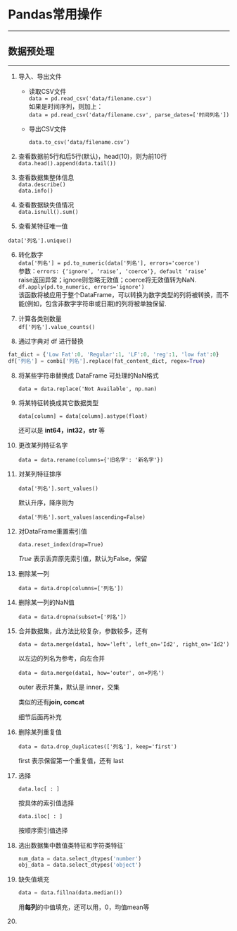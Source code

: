 # Pandas常用操作
---
## 数据预处理
---
1. 导入、导出文件  
   * 读取CSV文件  
     `data = pd.read_csv('data/filename.csv')`  
     如果是时间序列，则加上：  
     `data = pd.read_csv('data/filename.csv', parse_dates=['时间列名'])`

   * 导出CSV文件

     `data.to_csv(‘data/filename.csv’)`

2. 查看数据前5行和后5行(默认)，head(10)，则为前10行  
    `data.head().append(data.tail())`

3. 查看数据集整体信息  
    `data.describe()`  
    `data.info()`

4. 查看数据缺失值情况  
    `data.isnull().sum()`

5. 查看某特征唯一值

  `data['列名'].unique()`

6. 转化数字  
    `data['列名'] = pd.to_numeric(data['列名'], errors='coerce')`  
    参数：`errors: {‘ignore’, ‘raise’, ‘coerce’}, default ‘raise’`  
    raise返回异常；ignore则忽略无效值；coerce将无效值转为NaN.  
    `df.apply(pd.to_numeric, errors='ignore')`  
    该函数将被应用于整个DataFrame，可以转换为数字类型的列将被转换，而不能(例如，包含非数字字符串或日期)的列将被单独保留.

7. 计算各类别数量  
    `df['列名'].value_counts()`  

8. 通过字典对 df 进行替换
```python
fat_dict = {'Low Fat':0, 'Regular':1, 'LF':0, 'reg':1, 'low fat':0} 
df['列名'] = combi['列名'].replace(fat_content_dict, regex=True)
```

8. 将某些字符串替换成 DataFrame 可处理的NaN格式

    `data = data.replace('Not Available', np.nan)`

9. 将某特征转换成其它数据类型

    `data[column] = data[column].astype(float)`

    还可以是 **int64，int32，str** 等

10. 更改某列特征名字

    `data = data.rename(columns={'旧名字': '新名字'})`

11. 对某列特征排序

      `data['列名'].sort_values()`

      默认升序，降序则为

      `data['列名'].sort_values(ascending=False)`

12. 对DataFrame重置索引值

      `data.reset_index(drop=True)`

      *True* 表示丢弃原先索引值，默认为False，保留  

13. 删除某一列

      `data = data.drop(columns=['列名'])`

14. 删除某一列的NaN值

      `data = data.dropna(subset=['列名'])`

15. 合并数据集，此方法比较复杂，参数较多，还有

      `data = data.merge(data1, how='left', left_on='Id2', right_on='Id2')`

      以左边的列名为参考，向左合并

      `data = data.merge(data1, how='outer', on=列名')`

      outer 表示并集，默认是 inner，交集

      类似的还有**join, concat**

      细节后面再补充

16. 删除某列重复值

      `data = data.drop_duplicates(['列名'], keep='first')`

      first 表示保留第一个重复值，还有 last

17. 选择

      `data.loc[ : ]`	

      按具体的索引值选择

      `data.iloc[ : ]`

       按顺序索引值选择

18. 选出数据集中数值类特征和字符类特征`

     ```python
     num_data = data.select_dtypes('number')
     obj_data = data.select_dtypes('object')
     ```

19. 缺失值填充

     ```python
     data = data.fillna(data.median())
     ```

     用**每列**的中值填充，还可以用，0，均值mean等

20. 

